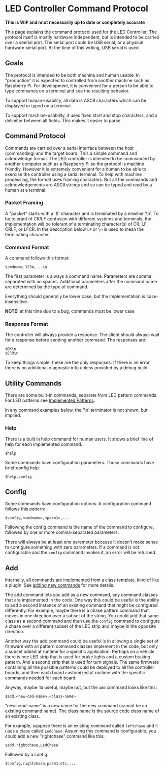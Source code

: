 # LED Controller Command Protocol

**This is WIP and nnot necessarily up to date or completely accurate**

This page explains the command protocol used for the LED Controller. The
protocol itself is mostly hardware independent, but is intended to be carried
over a seerial port. The serial port could be USB serial, or a physical
hardware serial port. At the time of this writing, USB serial is used.

## Goals

The protocol is intended to be both machine and human usable. In "production"
it is expected to controlled from another machine such as Raspberry Pi. For
development, it is convenient for a person to be able to type commands on a
terminal and see the resulting behavior.

To support human-usability, all data is ASCII characters which can be displayed
or typed on a terminal.

To support machine-usability, it uses fixed start and stop characters, and a
delimiter between all fields. This makes it easier to parse.

## Command Protocol

Commands are carried over a serial interface between the host (commanding) and
the target board. This a simple command and acknowledge format. The LED
controller is intended to be commanded by another computer such as a Raspberry
Pi so the protocol is machine friendly. However it is extremely convenient for a
human to be able to exercise the controller using a serial terminal. To help
with machine processing, the format uses framing characters. But all the
commands and acknowledgements are ASCII strings and so can be typed and read
by a human at a terminal.

### Packet Framing

A "packet" starts with a '$' character and is terminated by a newline '\n'. To
be tolerant of CR/LF confusion with different systems and terminals, the
implementation will be tolerant of a terminating character(s) of CR, LF, CRLF,
or LFCR. In the description below `LF` or `\n` is used to mean the terminating
character.

### Command Format

A command follows this format:

    $cmdname,1234,...\n

The first parameter is always a command name. Parameters are comma separated
with no spaces. Additional parameters after the command name are determined by
the type of command.

Everything should generally be lower case, but the implementation is
case-insensitive.

**NOTE:** at this time due to a bug, commands must be lower case

### Response Format

The controller will always provide a response. The client should always wait
for a response before sending another command. The responses are:

    $OK\n
    $ERR\n

To keep things simple, these are the only responses. If there is an error there
is no additional diagnostic info unless provided by a debug build.

## Utility Commands

There are some built-in commands, separate from LED pattern commands. For
LED patterns see [Implemented Patterns](implemented-patterns.md).

In any command examples below, the '\n' terminator is not shown, but implied.

### Help

There is a built in help command for human users. It shows a brief line of
help for each implemented command.

    $help

Some commands have configuration parameters. Those commands have brief config
help:

    $help,config

## Config

Some commands have configuration options. A configuration command follows this
pattern:

    $config,<cmdname>,<parm1>,...

Following the config command is the name of the command to configure, followed
by one or more comma-separated parameters.

There will always be at least one parameter because it doesn't make sense to
configure something with zero parameters. If a command is not configurable and
the `config` command invokes it, an error will be returned.

## Add

Internally, all commands are implemented from a class template, kind of like a
plugin. See [adding new commands](add-new-patterns.md) for more details.

The add command lets you add as a new command, any command classes that are
implemented in the code. One way this could be useful is the ability to add a
second instance of an existing command that might be configured differently.
For example, maybe there is a chase pattern command that moves in one direction
over a subset of the string. You could add that same class as a second command
and then use the `config` command to configure a chase over a different subset
of the LED strip and maybe in the opposite direction.

Another way the add command could be useful is in allowing a single set of
firmware with all pattern command classes implement in the code, but only a
subset added at runtime for a specific application. Perhaps on a vehicle there
is one LED strip that is used for brake lights and a custom braking pattern.
And a second strip that is used for turn signals. The same firmware containing
all the possible patterns could be deployed to all the controller boards, and
then each board customized at runtime with the specific commands needed for
each board.

Anyway, maybe its useful, maybe not, but the `add` command looks like this:

    $add,<new-cmd-name>,<class-name>

"new-cmd-name" is a new name for the new command (cannot be an existing command
name). The class name is the source code class name of an existing class.

For example, suppose there is an existing command called `leftchase` and it
uses a class called `LedChase`. Assuming this command is configurable, you
could add a new "rightchase" command like this:

    $add,rightchase,LedChase

Followed by a config:

    $config,rightchase,parm1,etc,...
